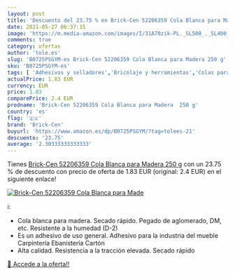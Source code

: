 ```yaml
---
layout: post
title: 'Descuento del 23.75 % en Brick-Cen 52206359 Cola Blanca para Made'
date: 2021-05-27 06:37:15
image: 'https://m.media-amazon.com/images/I/31A70zik-PL._SL500_._SL400_.jpg'
comments: true
category: ofertas
author: 'tole.es'
slug: 'B0725PSGYM-es Brick-Cen 52206359 Cola Blanca para Madera 250 g'
sku: 'B0725PSGYM-es'
tags: [ 'Adhesivos y selladores','Bricolaje y herramientas','Colas para madera','Ferretería','blanca','brick-cen','cola', ]
actualPrice: 1.83 EUR
currency: EUR
price: 1.83
comparePrice: 2.4 EUR
prodname: 'Brick-Cen 52206359 Cola Blanca para Madera  250 g'
country: 'es'
flag: '🇪🇸'
brand: 'Brick-Cen'
buyurl: 'https://www.amazon.es/dp/B0725PSGYM/?tag=tolees-21'
descuento: '23.75'
average: '2.30333333333333'
---
```


Tienes [Brick-Cen 52206359 Cola Blanca para Madera  250 g](https://www.amazon.es/dp/B0725PSGYM/?tag=tolees-21) con un 23.75 % de descuento con precio de oferta de 1.83 EUR (original: 2.4 EUR) en el siguiente enlace!

[![Brick-Cen 52206359 Cola Blanca para Made](https://m.media-amazon.com/images/I/31A70zik-PL._SL500_._SL400_.jpg)](https://www.amazon.es/dp/B0725PSGYM/?tag=tolees-21)

ℹ️:

- Cola blanca para madera. Secado rápido. Pegado de aglomerado, DM, etc. Resistente a la humedad (D-2)
- Es un adhesivo de uso general. Adhesivo para la industria del mueble Carpintería Ebanistería Cartón
- Alta calidad. Resistencia a la tracción elevada. Secado rápido

[🛒 Accede a la oferta!!](https://www.amazon.es/dp/B0725PSGYM/?tag=tolees-21)
